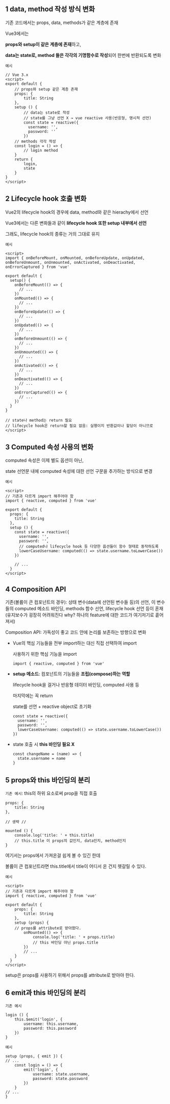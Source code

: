 ## 1 data, method 작성 방식 변화

기존 코드에서는 props, data, methods가 같은 계층에 존재



Vue3에서는

**props와 setup이 같은 계층에 존재**하고,

**data는 state로, method 들은 각각의 기명함수로 작성**되어 한번에 반환되도록 변화



`예시`

```vue
// Vue 3.x
<script>
export default {
    // props와 setup 같은 계층 존재
    props: {
    	title: String
    },
    setup () {
        // data는 state로 작성
        // state를 그냥 선언 X → vue reactive 사용(반응형, 명시적 선언)
        const state = reactive({
          username: '',
          password: ''
        })
    // methods 각각 작성
    const login = () => {
        // login method
    }
    return { 
        login,
        state
    }
}
</script>
```



## 2 Lifecycle hook 호출 변화

Vue2의 lifecycle hook의 경우에 data, method와 같은 hierachy에서 선언

Vue3에서는 다른 변화들과 같이 **lifecycle hook 또한 setup 내부에서 선언**

그래도, lifecycle hook의 종류는 거의 그대로 유지



`예시`

```vue
<script>
import { onBeforeMount, onMounted, onBeforeUpdate, onUpdated, onBeforeUnmount, onUnmounted, onActivated, onDeactivated, onErrorCaptured } from 'vue'
    
export default {
  setup() {
    onBeforeMount(() => {
      // ... 
    })
    onMounted(() => {
      // ... 
    })
    onBeforeUpdate(() => {
      // ... 
    })
    onUpdated(() => {
      // ... 
    })
    onBeforeUnmount(() => {
      // ... 
    })
    onUnmounted(() => {
      // ... 
    })
    onActivated(() => {
      // ... 
    })
    onDeactivated(() => {
      // ... 
    })
    onErrorCaptured(() => {
      // ... 
    })
  }
}

// state나 method는 return 필요
// lifecycle hook은 return할 필요 없음: 실행이지 반환값이나 할당이 아니므로
</script>
```





## 3 Computed 속성 사용의 변화

computed 속성은 이제 별도 옵션이 아닌,

state 선언문 내에 computed 속성에 대한 선언 구문을 추가하는 방식으로 변경



`예시`

```vue
<script>
// 기존과 다르게 import 해주어야 함
import { reactive, computed } from 'vue'

export default {
  props: {
    title: String
  },
  setup () {
    const state = reactive({
      username: '',
      password: '',
      // computed나 lifecycle hook 등 다양한 옵션들이 함수 형태로 동작하도록
      lowerCaseUsername: computed(() => state.username.toLowerCase())
    })

    // ...
  }
</script>
```





## 4 Composition API

기존(볼륨이 큰 컴포넌트의 경우): 상태 변수(data에 선언된 변수들 등)의 선언, 이 변수들의 computed 메소드 바인딩, methods 함수 선언, lifecycle hook 선언 등이 혼재(유지보수가 굉장히 어려워진다 why? 하나의 feature에 대한 코드가 여기저기로 흩어져서)



Composition API: 가독성이 좋고 코드 안에 논리를 보존하는 방향으로 변화

- Vue의 핵심 기능들을 전부 import하는 대신 직접 선택하여 import

  사용하기 위한 핵심 기능을 import

  ```
  import { reactive, computed } from 'vue'
  ```

- **setup 메소드**: 컴포넌트의 기능들을 **조립(compose)하는 역할**

  lifecycle hook을 걸거나 반응형 데이터 바인딩, computed 사용 등

  마지막에는 꼭 return

  state를 선언 + reactive object로 초기화

  ```
  const state = reactive({
  	username: '',
  	password: '',
  	lowerCaseUsername: computed(() => state.username.toLowerCase())
  })
  ```

- state 호출 시 **this 바인딩 필요 X**

  ```
  const changeName = (name) => {
  	state.username = name
  }
  ```



## 5 props와 this 바인딩의 분리

`기존 예시`: this의 하위 요소로써 prop을 직접 호출

```vue
props: {
	title: String
},

// 생략 //

mounted () {
	console.log('title: ' + this.title)
	// this.title 이 props의 값인지, data인지, method인지
}
```

여기서는 props에서 가져온걸 쉽게 볼 수 있긴 한데

볼륨이 큰 컴포넌트라면 this.title에서 title이 어디서 온 건지 헷갈릴 수 있다.



`예시`

```vue
<script>
// 기존과 다르게 import 해주어야 함
import { reactive, computed } from 'vue'

export default {
	props: {
		title: String
	},
	setup (props) {
	// props를 attribute로 받아왔다.
		onMounted(() => {
            console.log('title: ' + props.title)
            // this 바인딩 아닌 props.title
        })
        // ...
    }
  }
</script>
```

setup은 props를 사용하기 위해서 props를 attribute로 받아야 한다.



## 6 emit과 this 바인딩의 분리

`기존 예시`

```
login () {
	this.$emit('login', {
		username: this.username,
		password: this.password
	})
}
```



`예시`

```
setup (props, { emit }) {
// ...
	const login = () => {
		emit('login', {
			username: state.username,
			password: state.password
		})
	}
// ...
}
```

